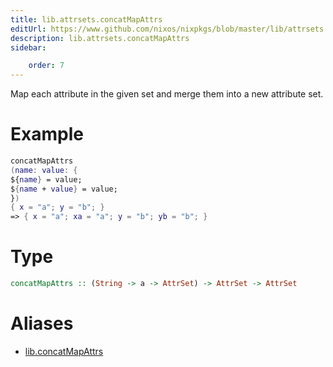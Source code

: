 ```yaml
---
title: lib.attrsets.concatMapAttrs
editUrl: https://www.github.com/nixos/nixpkgs/blob/master/lib/attrsets.nix#L160C20
description: lib.attrsets.concatMapAttrs
sidebar:

    order: 7
---
```


Map each attribute in the given set and merge them into a new attribute set.

# Example

```nix
concatMapAttrs
(name: value: {
${name} = value;
${name + value} = value;
})
{ x = "a"; y = "b"; }
=> { x = "a"; xa = "a"; y = "b"; yb = "b"; }
```

# Type

```haskell
concatMapAttrs :: (String -> a -> AttrSet) -> AttrSet -> AttrSet
```


# Aliases

- [lib.concatMapAttrs](/reference/libconcatMapAttrs)


